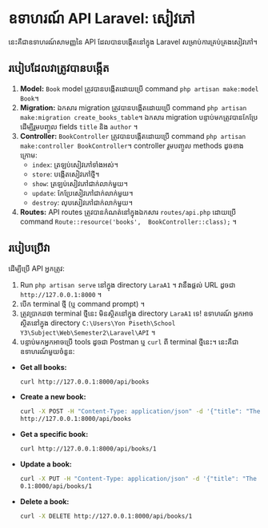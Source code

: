 # ឧទាហរណ៍ API Laravel: សៀវភៅ

នេះគឺជាឧទាហរណ៍សាមញ្ញនៃ API ដែលបានបង្កើតនៅក្នុង Laravel សម្រាប់ការគ្រប់គ្រងសៀវភៅ។

## របៀបដែលវាត្រូវបានបង្កើត

1.  **Model:** `Book` model ត្រូវបានបង្កើតដោយប្រើ command `php artisan make:model Book`។
2.  **Migration:** ឯកសារ migration ត្រូវបានបង្កើតដោយប្រើ command `php artisan make:migration create_books_table`។ ឯកសារ 
migration បន្ទាប់មកត្រូវបានកែប្រែដើម្បីរួមបញ្ចូល fields `title` និង `author` ។
3.  **Controller:** `BookController` ត្រូវបានបង្កើតដោយប្រើ command `php artisan make:controller BookController`។ 
controller រួមបញ្ចូល methods ដូចខាងក្រោម:
    *   `index`: ត្រឡប់សៀវភៅទាំងអស់។
    *   `store`: បង្កើតសៀវភៅថ្មី។
    *   `show`: ត្រឡប់សៀវភៅជាក់លាក់មួយ។
    *   `update`: កែប្រែសៀវភៅជាក់លាក់មួយ។
    *   `destroy`: លុបសៀវភៅជាក់លាក់មួយ។
4.  **Routes:** API routes ត្រូវបានកំណត់នៅក្នុងឯកសារ `routes/api.php` ដោយប្រើ command `Route::resource('books', 
BookController::class);` ។

## របៀបប្រើវា

ដើម្បីប្រើ API អ្នកត្រូវ:

1.  Run `php artisan serve` នៅក្នុង directory `LaraA1` ។ វានឹងផ្តល់ URL ដូចជា `http://127.0.0.1:8000` ។
2.  បើក terminal ថ្មី (ឬ command prompt) ។
3.  ត្រូវប្រាកដថា terminal ថ្មីនេះ មិនស្ថិតនៅក្នុង directory `LaraA1` ទេ! ឧទាហរណ៍ អ្នកអាចស្ថិតនៅក្នុង directory 
`C:\Users\Yon Piseth\School Y3\Subject\Web\Semester2\Laravel\API` ។
4.  បន្ទាប់មកអ្នកអាចប្រើ tools ដូចជា Postman ឬ `curl` ពី terminal ថ្មីនេះ។ នេះគឺជាឧទាហរណ៍មួយចំនួន:

*   **Get all books:**

    ```bash
    curl http://127.0.0.1:8000/api/books
    ```
*   **Create a new book:**

    ```bash
    curl -X POST -H "Content-Type: application/json" -d '{"title": "The Lord of the Rings", "author": "J.R.R. Tolkien"}' 
    http://127.0.0.1:8000/api/books
    ```
*   **Get a specific book:**

    ```bash
    curl http://127.0.0.1:8000/api/books/1
    ```
*   **Update a book:**

    ```bash
    curl -X PUT -H "Content-Type: application/json" -d '{"title": "The Hobbit", "author": "J.R.R. Tolkien"}' http://127.0.
    0.1:8000/api/books/1
    ```
*   **Delete a book:**

    ```bash
    curl -X DELETE http://127.0.0.1:8000/api/books/1
    ```
